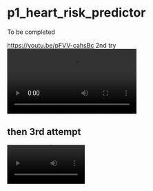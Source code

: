 # p1_heart_risk_predictor

To be completed

https://youtu.be/pFVV-cahsBc 
 2nd try 
<video src="https://user-images.githubusercontent.com/126239/151127893-5c98ba8d-c431-4a25-bb1f-e0b33645a2b6.mp4"></video>

## then 3rd attempt

 <video src='https://youtu.be/pFVV-cahsBc' width=180/> 

[![Watch the video](https://i.stack.imgur.com/Vp2cE.png)](https://youtu.be/vt5fpE0bzSY) 

and then my newly created channel 


[![Watch the video]](https://youtu.be/pFVV-cahsBc)
